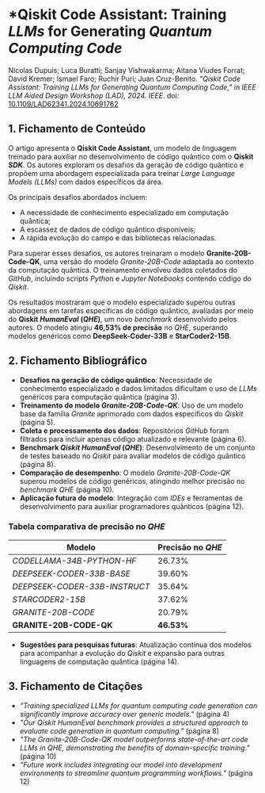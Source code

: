 # *Qiskit Code Assistant: Training *LLMs* for Generating *Quantum Computing Code*

Nicolas Dupuis; Luca Buratti; Sanjay Vishwakarma; Aitana Viudes Forrat; David Kremer; Ismael Faro; Ruchir Puri; Juan Cruz-Benito. *"Qiskit Code Assistant: Training *LLMs* for Generating *Quantum Computing Code*,"* in *IEEE *LLM* Aided Design Workshop (*LAD*), 2024.* *IEEE*. doi: [10.1109/LAD62341.2024.10691762](https://doi.org/10.1109/LAD62341.2024.10691762)

## 1. Fichamento de Conteúdo

O artigo apresenta o **Qiskit Code Assistant**, um modelo de linguagem treinado para auxiliar no desenvolvimento de código quântico com o **Qiskit *SDK***. Os autores exploram os desafios da geração de código quântico e propõem uma abordagem especializada para treinar *Large Language Models (*LLMs*)* com dados específicos da área.

Os principais desafios abordados incluem:
- A necessidade de conhecimento especializado em computação quântica;
- A escassez de dados de código quântico disponíveis;
- A rápida evolução do campo e das bibliotecas relacionadas.

Para superar esses desafios, os autores treinaram o modelo **Granite-20B-Code-QK**, uma versão do modelo *Granite-20B-Code* adaptada ao contexto da computação quântica. O treinamento envolveu dados coletados do *GitHub*, incluindo scripts *Python* e *Jupyter Notebooks* contendo código do *Qiskit*.

Os resultados mostraram que o modelo especializado superou outras abordagens em tarefas específicas de código quântico, avaliadas por meio do **Qiskit *HumanEval* (*QHE*)**, um novo *benchmark* desenvolvido pelos autores. O modelo atingiu **46,53% de precisão** no *QHE*, superando modelos genéricos como **DeepSeek-Coder-33B** e **StarCoder2-15B**.

## 2. Fichamento Bibliográfico

* **Desafios na geração de código quântico**: Necessidade de conhecimento especializado e dados limitados dificultam o uso de *LLMs* genéricos para computação quântica (página 3).
* **Treinamento do modelo *Granite-20B-Code-QK***: Uso de um modelo base da família *Granite* aprimorado com dados específicos do *Qiskit* (página 5).
* **Coleta e processamento dos dados**: Repositórios *GitHub* foram filtrados para incluir apenas código atualizado e relevante (página 6).
* **Benchmark *Qiskit HumanEval* (*QHE*)**: Desenvolvimento de um conjunto de testes baseado no *Qiskit* para avaliar modelos de código quântico (página 8).
* **Comparação de desempenho**: O modelo *Granite-20B-Code-QK* superou modelos de código genéricos, atingindo melhor precisão no *benchmark QHE* (página 10).
* **Aplicação futura do modelo**: Integração com *IDEs* e ferramentas de desenvolvimento para auxiliar programadores quânticos (página 12).

### Tabela comparativa de precisão no *QHE*

| Modelo | Precisão no *QHE* |
|--------|----------------|
| *CODELLAMA-34B-PYTHON-HF* | 26.73% |
| *DEEPSEEK-CODER-33B-BASE* | 39.60% |
| *DEEPSEEK-CODER-33B-INSTRUCT* | 35.64% |
| *STARCODER2-15B* | 37.62% |
| *GRANITE-20B-CODE* | 20.79% |
| **GRANITE-20B-CODE-QK** | **46.53%** |

* **Sugestões para pesquisas futuras**: Atualização contínua dos modelos para acompanhar a evolução do *Qiskit* e expansão para outras linguagens de computação quântica (página 14).

## 3. Fichamento de Citações

* _"Training specialized *LLMs* for quantum computing code generation can significantly improve accuracy over generic models."_ (página 4)
* _"Our *Qiskit HumanEval* benchmark provides a structured approach to evaluate code generation in quantum computing."_ (página 8)
* _"The *Granite-20B-Code-QK* model outperforms state-of-the-art code *LLMs* in *QHE*, demonstrating the benefits of domain-specific training."_ (página 10)
* _"Future work includes integrating our model into development environments to streamline quantum programming workflows."_ (página 12)

